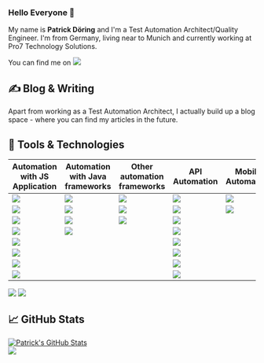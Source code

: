### Hello Everyone 👋

My name is **Patrick Döring** and I'm a Test Automation Architect/Quality Engineer. 
I'm from Germany, living near to Munich and currently working at Pro7 Technology Solutions.

You can find me on [![](https://img.shields.io/badge/LinkedIn-blue)](https://www.linkedin.com/in/patrick-d%C3%B6ring/)

## &#x270d; Blog & Writing

Apart from working as a Test Automation Architect, I actually build up a blog space - where you can find my articles in the future. 


## 🔧 Tools & Technologies

Automation with JS Application|Automation with Java frameworks|Other automation frameworks|API Automation|Mobile Automation|Service Virtualization
----|----|----|----|----|----
![](https://img.shields.io/badge/7Facette-Jest-informational?style=flat&color=2bbc8a)|![](https://img.shields.io/badge/7Facette-JUnit5-informational?style=flat&color=blue)|![](https://img.shields.io/badge/Selenium-Specflow-informational?style=flat&color=blueviolet)|![](https://img.shields.io/badge/7Facette-informational?style=flat&color=blue)|![](https://img.shields.io/badge/Appium-Java-informational?style=flat&color=blue)|![](https://img.shields.io/badge/Wiremock-Java-informational?style=flat&color=blue)
![](https://img.shields.io/badge/Playwright-Jest-informational?style=flat&color=2bbc8a)|![](https://img.shields.io/badge/Playwright-JUnit5-informational?style=flat&color=blue)|![](https://img.shields.io/badge/Playwright-Specflow-informational?style=flat&color=blueviolet)|![](https://img.shields.io/badge/RestSharp-Specflow-informational?style=flat&color=blueviolet)|![](https://img.shields.io/badge/Espresso-Java-informational?style=flat&color=blue)
![](https://img.shields.io/badge/Taiko-Gauge-informational?style=flat&color=2bbc8a)|![](https://img.shields.io/badge/Selenium-Cucumber-informational?style=flat&color=blue)|![](https://img.shields.io/badge/Pytest-Python-informational?style=flat&color=yellow)|![](https://img.shields.io/badge/RestAssured-Serenity-informational?style=flat&color=blue)
![](https://img.shields.io/badge/Puppeteer-Jest-informational?style=flat&color=2bbc8a)|![](https://img.shields.io/badge/Selenium-Serenity-informational?style=flat&color=blue)||![](https://img.shields.io/badge/Gatling-Scala-informational?style=flat&color=ff69b4)
![](https://img.shields.io/badge/Selenium-Jbehave-informational?style=flat&color=blue)|||![](https://img.shields.io/badge/RequestModule-Mocha-informational?style=flat&color=2bbc8a)
![](https://img.shields.io/badge/Cypress-CucumberJS-informational?style=flat&color=2bbc8a)|||![](https://img.shields.io/badge/Postman-Newman-informational?style=flat&color=yellowgreen)
![](https://img.shields.io/badge/Cypress-Mocha-informational?style=flat&color=2bbc8a)|||![](https://img.shields.io/badge/JMeter-Java-informational?style=flat&color=blue)
![](https://img.shields.io/badge/NighwatchJS-BDD-informational?style=flat&color=2bbc8a)|||![](https://img.shields.io/badge/RequestModule-Pytest-informational?style=flat&color=yellow)
![](https://img.shields.io/badge/TestCafe-BDD-informational?style=flat&color=2bbc8a)
![](https://img.shields.io/badge/WebDriverIO-Mocha-informational?style=flat&color=2bbc8a)

## &#x1f4c8; GitHub Stats

<a href="https://github.com/munichbughunter/munichbughunter">
  <img align="center" src="https://github-readme-stats.vercel.app/api?username=munichbughunter&show_icons=true&theme=merko" alt="Patrick's GitHub Stats" />
</a>
<br>
<a href="https://github.com/munichbughunter/munichbughunter">
  <img align="center" src="https://github-readme-stats.vercel.app/api/top-langs/?username=munichbughunter&layout=compact" />
</a>


<!-- icons without padding -->
[1.1]: https://raw.githubusercontent.com/munichbughunter/munichbughunter/main/linkedin.png (LinkedIn icon without padding)
<!-- links to your social media accounts -->
[1]: https://www.linkedin.com/in/patrick-d%C3%B6ring/
